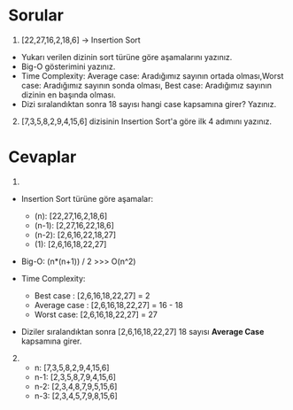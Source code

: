 # **Sorular**
1) [22,27,16,2,18,6] -> Insertion Sort

- Yukarı verilen dizinin sort türüne göre aşamalarını yazınız.
- Big-O gösterimini yazınız.
- Time Complexity: Average case: Aradığımız sayının ortada olması,Worst case: Aradığımız sayının sonda olması, Best case: Aradığımız sayının dizinin en başında olması.
- Dizi sıralandıktan sonra 18 sayısı hangi case kapsamına girer? Yazınız.


2) [7,3,5,8,2,9,4,15,6] dizisinin Insertion Sort'a göre ilk 4 adımını yazınız.

# **Cevaplar**

1)
- Insertion Sort türüne göre aşamalar:

   - (n): [22,27,16,2,18,6]
   - (n-1): [2,27,16,22,18,6]
   - (n-2): [2,6,16,22,18,27]
   - (1): [2,6,16,18,22,27]

- Big-O: (n*(n+1)) / 2 >>> O(n^2)
  
- Time Complexity:
   - Best case : [2,6,16,18,22,27] = 2
   - Average case : [2,6,16,18,22,27] = 16 - 18
   - Worst case: [2,6,16,18,22,27] = 27

- Diziler sıralandıktan sonra [2,6,16,18,22,27] 18 sayısı **Average Case** kapsamına girer.

2) 
   - n:   [7,3,5,8,2,9,4,15,6]
   - n-1: [2,3,5,8,7,9,4,15,6]
   - n-2: [2,3,4,8,7,9,5,15,6]
   - n-3: [2,3,4,5,7,9,8,15,6]

